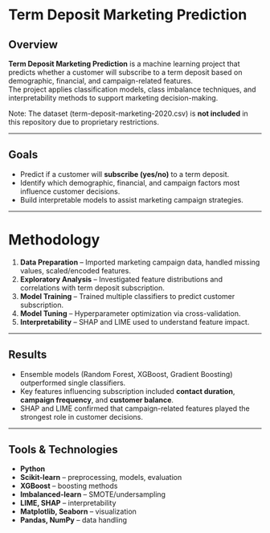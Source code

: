 # Term Deposit Marketing Prediction  

## Overview  
**Term Deposit Marketing Prediction** is a machine learning project that predicts whether a customer will subscribe to a term deposit based on demographic, financial, and campaign-related features.  
The project applies classification models, class imbalance techniques, and interpretability methods to support marketing decision-making.  

Note: The dataset (term-deposit-marketing-2020.csv) is **not included** in this repository due to proprietary restrictions.  

---

## Goals  
- Predict if a customer will **subscribe (yes/no)** to a term deposit.  
- Identify which demographic, financial, and campaign factors most influence customer decisions.  
- Build interpretable models to assist marketing campaign strategies.  

---

# Methodology  
1. **Data Preparation** – Imported marketing campaign data, handled missing values, scaled/encoded features.  
2. **Exploratory Analysis** – Investigated feature distributions and correlations with term deposit subscription.  
3. **Model Training** – Trained multiple classifiers to predict customer subscription.  
4. **Model Tuning** – Hyperparameter optimization via cross-validation.  
5. **Interpretability** – SHAP and LIME used to understand feature impact.  

---

## Results  
- Ensemble models (Random Forest, XGBoost, Gradient Boosting) outperformed single classifiers.  
- Key features influencing subscription included **contact duration**, **campaign frequency**, and **customer balance**.  
- SHAP and LIME confirmed that campaign-related features played the strongest role in customer decisions.  

---

## Tools & Technologies  
- **Python**  
- **Scikit-learn** – preprocessing, models, evaluation  
- **XGBoost** – boosting methods  
- **Imbalanced-learn** – SMOTE/undersampling  
- **LIME, SHAP** – interpretability  
- **Matplotlib, Seaborn** – visualization  
- **Pandas, NumPy** – data handling  
